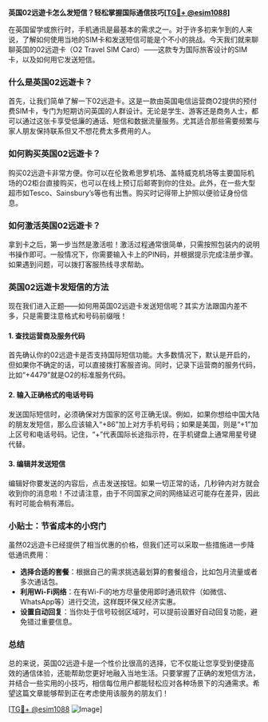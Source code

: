 **英国02远遊卡怎么发短信？轻松掌握国际通信技巧[[TG💪+ @esim1088](https://t.me/s/esim1088)]**

在英国留学或旅行时，手机通讯是最基本的需求之一。对于许多初来乍到的人来说，了解如何使用当地的SIM卡和发送短信可能是个不小的挑战。今天我们就来聊聊英国的02远遊卡（O2 Travel SIM Card）——这款专为国际旅客设计的SIM卡，以及如何用它发送短信。

### 什么是英国02远遊卡？

首先，让我们简单了解一下02远遊卡。这是一款由英国电信运营商O2提供的预付费SIM卡，专门为短期访问英国的人群设计。无论是学生、游客还是商务人士，都可以通过这张卡享受低廉的通话、短信和数据流量服务。尤其适合那些需要频繁与家人朋友保持联系但又不想花费太多费用的人。

### 如何购买英国02远遊卡？

购买02远遊卡非常方便。你可以在伦敦希思罗机场、盖特威克机场等主要国际机场的O2柜台直接购买，也可以在线上预订后邮寄到你的住处。此外，在一些大型超市如Tesco、Sainsbury’s等也有出售。购买时记得带上护照以便验证身份信息。

### 如何激活英国02远遊卡？

拿到卡之后，第一步当然是激活啦！激活过程通常很简单，只需按照包装内的说明书操作即可。一般情况下，你需要输入卡上的PIN码，并根据提示完成注册步骤。如果遇到问题，可以拨打客服热线寻求帮助。

### 英国02远遊卡发短信的方法

现在我们进入正题——如何用英国02远遊卡发送短信呢？其实方法跟国内差不多，只是需要注意格式和号码前缀哦！

#### 1. 查找运营商及服务代码

首先确认你的02远遊卡是否支持国际短信功能。大多数情况下，默认是开启的，但如果你不确定的话，可以直接拨打客服咨询。同时，记录下运营商的服务代码，比如“+4479”就是O2的标准服务代码。

#### 2. 输入正确格式的电话号码

发送国际短信时，必须确保对方国家的区号正确无误。例如，如果你想给中国大陆的朋友发短信，那么应该输入“+86”加上对方手机号码；如果是美国，则是“+1”加上区号和电话号码。记住，“+”代表国际长途指示符，在手机键盘上通常用星号键代替。

#### 3. 编辑并发送短信

编辑好你要发送的内容后，点击发送按钮。如果一切正常的话，几秒钟内对方就会收到你的消息啦！不过请注意，由于不同国家之间的网络延迟可能存在差异，因此有时可能会稍有滞后。

### 小贴士：节省成本的小窍门

虽然02远遊卡已经提供了相当优惠的价格，但我们还可以采取一些措施进一步降低通讯费用：

- **选择合适的套餐**：根据自己的需求挑选最划算的套餐组合，比如包月流量或者多次通话包。
- **利用Wi-Fi网络**：在有Wi-Fi的地方尽量使用即时通讯软件（如微信、WhatsApp等）进行交流，这样既环保又经济实惠。
- **设置自动回复**：当你处于信号较弱区域时，可以提前设置好自动回复功能，避免错过重要信息。

### 总结

总的来说，英国02远遊卡是一个性价比很高的选择，它不仅能让您享受到便捷高效的通信体验，还能帮助您更好地融入当地生活。只要掌握了正确的发短信方法，并结合一些实用的小技巧，相信每位用户都能轻松应对各种场景下的沟通需求。希望这篇文章能够帮到正在考虑使用该服务的朋友们！

[[TG💪+ @esim1088](https://t.me/s/esim1088) ![Image](https://i.postimg.cc/4NQfJmqS/Snipaste-2025-05-13-00-14-12.png)]